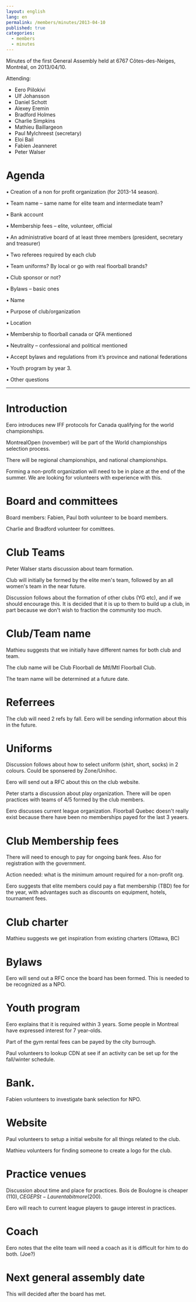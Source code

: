 ```yaml
---
layout: english
lang: en
permalink: /members/minutes/2013-04-10
published: true
categories:
  - members
  - minutes
---
```


Minutes of the first General Assembly held at 6767 Côtes-des-Neiges,
Montréal, on 2013/04/10.

Attending:

* Eero Piilokivi
* Ulf Johansson
* Daniel Schott
* Alexey Eremin
* Bradford Holmes
* Charlie Simpkins
* Mathieu Baillargeon
* Paul Mylchreest (secretary)
* Eloi Bail
* Fabien Jeanneret
* Peter Walser


# Agenda

• Creation of a non for profit organization (for 2013-14 season).

• Team name – same name for elite team and intermediate team?

• Bank account

• Membership fees – elite, volunteer, official

• An administrative board of at least three members (president, secretary and treasurer)

• Two referees required by each club

• Team uniforms? By local or go with real floorball brands?

• Club sponsor or not?

• Bylaws – basic ones

• Name

• Purpose of club/organization

• Location

• Membership to floorball canada or QFA mentioned

• Neutrality – confessional and political mentioned

• Accept bylaws and regulations from it’s province and national federations

• Youth program by year 3.

• Other questions

-----------------------------------------------------------------------------------------------------

# Introduction

Eero introduces new IFF protocols for Canada qualifying for the world
championships.

MontrealOpen (november) will be part of the World championships selection
process.

There will be regional championships, and national championships.

Forming a non-profit organization will need to be in place at the end of the summer. We are looking
for volunteers with experience with this.


# Board and committees

Board members: Fabien, Paul both volunteer to be board members.

Charlie and Bradford volunteer for comittees.


# Club Teams

Peter Walser starts discussion about team formation.

Club will initially be formed by the elite men's team, followed by an
all women's team in the near future.

Discussion follows about the formation of other clubs (YG etc), and if
we should encourage this. It is decided that it is up to them to build
up a club, in part because we don't wish to fraction the community too
much.


# Club/Team name

Mathieu suggests that we initially have different names for both club
and team.

The club name will be Club Floorball de Mtl/Mtl Floorball Club.

The team name will be determined at a future date.


# Referrees

The club will need 2 refs by fall. Eero will be sending information
about this in the future.

# Uniforms

Discussion follows about how to select uniform (shirt, short, socks)
in 2 colours. Could be sponsered by Zone/Unihoc.

Eero will send out a RFC about this on the club website.

Peter starts a discussion about play organization. There will be open
practices with teams of 4/5 formed by the club members.

Eero discusses current league organization. Floorball Quebec doesn't
really exist because there have been no memberships payed for the last
3 yeaers.


# Club Membership fees

There will need to enough to pay for ongoing bank fees. Also for
registration with the government.

Action needed: what is the minimum amount required for a non-profit org.

Eero suggests that elite members could pay a flat membership (TBD) fee for
the year, with advantages such as discounts on equipment, hotels,
tournament fees.


# Club charter

Mathieu suggests we get inspiration from existing charters (Ottawa,
BC)


# Bylaws

Eero will send out a RFC once the board has been formed. This is needed
to be recognized as a NPO.


# Youth program

Eero explains that it is required within 3 years. Some people in
Montreal have expressed interest for 7 year-olds.

Part of the gym rental fees can be payed by the city burrough.

Paul volunteers to lookup CDN at see if an activity can be set up for
the fall/winter schedule.


# Bank.

Fabien volunteers to investigate bank selection for NPO.


# Website

Paul volunteers to setup a initial website for all things related to
the club.

Mathieu volunteers for finding someone to create a logo for the club.


# Practice venues

Discussion about time and place for practices. Bois de Boulogne is cheaper (110$),
CEGEP St-Laurent a bit more (200$).

Eero will reach to current league players to gauge interest in practices.


# Coach

Eero notes that the elite team will need a coach as it is difficult
for him to do both. (Joe?)


# Next general assembly date

This will decided after the board has met.

